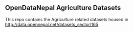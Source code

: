 ## OpenDataNepal Agriculture Datasets
This repo contains the Agriculture related datasets housed in http://data.opennepal.net/datasets_sector/165
